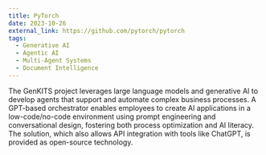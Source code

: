 ```yaml
---
title: PyTorch
date: 2023-10-26
external_link: https://github.com/pytorch/pytorch
tags:
  - Generative AI
  - Agentic AI
  - Multi-Agent Systems
  - Document Intelligence
---
```


The GenKITS project leverages large language models and generative AI to develop agents that support and automate complex business processes. A GPT-based orchestrator enables employees to create AI applications in a low-code/no-code environment using prompt engineering and conversational design, fostering both process optimization and AI literacy. The solution, which also allows API integration with tools like ChatGPT, is provided as open-source technology.

<!--more-->
